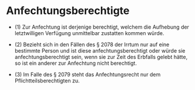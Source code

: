 # Anfechtungsberechtigte

- (1) Zur Anfechtung ist derjenige berechtigt, welchem die Aufhebung der letztwilligen Verfügung unmittelbar zustatten kommen würde.

- (2) Bezieht sich in den Fällen des § 2078 der Irrtum nur auf eine bestimmte Person und ist diese anfechtungsberechtigt oder würde sie anfechtungsberechtigt sein, wenn sie zur Zeit des Erbfalls gelebt hätte, so ist ein anderer zur Anfechtung nicht berechtigt.

- (3) Im Falle des § 2079 steht das Anfechtungsrecht nur dem Pflichtteilsberechtigten zu.

